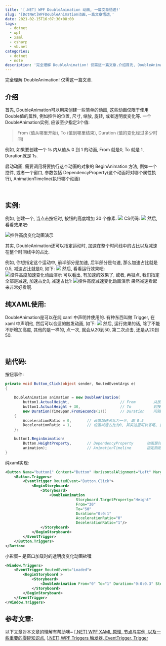 ```yaml
---
title: '[.NET] WPF DoubleAnimation 动画, 一篇文章悟透!'
slug: '[DotNet]WPFDoubleAnimation动画,一篇文章悟透,'
date: 2021-02-15T16:07:30+08:00
tags:
  - dotnet
  - wpf
  - xaml
  - csharp
  - vb.net
categories:
  - dotnet
  - note
description: '完全理解 DoubleAnimation! 仅需这一篇文章.介绍首先, DoubleAnimation可以用来创建一些简单的动画, 这些动画仅限于使用Double值的属性, 例如控件的位置, 尺寸, 缩放, 旋转, 或者透明度变化等.一个DoubleAnimation实例, 应该至少指定3个值:From (值从哪里开始), To (值到哪里结束), Duration (值的变化经过多少时间)例如, 如果要创建一个 1s 内从值从 0 到 1 的动画, From 就是0, To 就是 1, Du'
---
```


完全理解 DoubleAnimation! 仅需这一篇文章.


## 介绍

首先, DoubleAnimation可以用来创建一些简单的动画, 这些动画仅限于使用Double值的属性, 例如控件的位置, 尺寸, 缩放, 旋转, 或者透明度变化等.
一个DoubleAnimation实例, 应该至少指定3个值:

> From (值从哪里开始), To (值到哪里结束), Duration (值的变化经过多少时间)


例如, 如果要创建一个 1s 内从值从 0 到 1 的动画, From 就是0, To 就是 1, Duration就是 1s.


启动动画, 需要调用将要执行这个动画的对象的 BeginAnimation 方法, 例如一个控件, 或者一个窗口, 参数包括 DependencyProperty(这个动画将对哪个属性执行), AnimationTimeline(执行哪个动画)


<br/>


## 实例:

例如, 创建一个, 当点击按钮时, 按钮的高度增加 30 个像素.
![](images/20210215113736959.png)
CS代码:
![](images/20210215114618291.png)
然后, 看看效果吧:


![控件高度变化动画演示](images/037995efd77dcb8f94c17c888d866b7b.gif)


其实, DoubleAnimation还可以指定运动时, 加速在整个时间线中的占比以及减速在整个时间线中的占比.


例如, 你想指定这个运动中, 前半部分是加速, 后半部分是匀速, 那么加速占比就是0.5, 减速占比就是0, 如下:
![](images/20210215115429879.png)
然后, 看看运行效果吧:
![控件高度加速变化动画演示](images/dee4b57b838eef385c68bada3ce48b9c.gif)
可以看出, 有加速的效果了, 或者, 再狠点, 我们指定全部是减速, 加速占比0, 减速占比1:
![控件高度减速变化动画演示](images/16c2fcc56e8cebcf57f04410b310a585.gif)
果然减速看起来非常好看啊.


## 纯XAML使用:

DoubleAnimation是可以在纯 xaml 中声明并使用的. 有种东西叫做 Trigger, 在 xaml 中声明他, 然后可以合适的触发动画, 如下:
![](images/20210215122545416.png)
然后, 运行效果的话, 除了不能不断增加高度, 其他的是一样的, 点一次, 就会从20到50, 第二次点击, 还是从20到50.


<br/>


## 贴代码:

按钮事件:

```csharp
private void Button_Click(object sender, RoutedEventArgs e)
{

    DoubleAnimation animation = new DoubleAnimation(
        button1.ActualHeight,                       // From        从按钮的 高度 开始
        button1.ActualHeight + 30,                  // To          到按钮的 高度 + 30 结束
        new Duration(TimeSpan.FromSeconds(1)))      // Duration    间隔是 1s
    {
        AccelerationRatio = 0,       // 设置加速占比为一半, 即 0.5
        DecelerationRatio = 1,       // 设置减速占比为0, 其实这里可以省略, 因为默认是0
    };

    button1.BeginAnimation(
        Button.HeightProperty,       // DependencyProperty      动画是针对于高度的
        animation);                  // AnimationTimeline       指定刚刚创建好的动画
}
```

纯xaml实现:

```xml
<Button Name="button1" Content="Button" HorizontalAlignment="Left" Margin="343,182,0,0" VerticalAlignment="Top" Width="75" Height="20">
    <Button.Triggers>
        <EventTrigger RoutedEvent="Button.Click">
            <BeginStoryboard>
                <Storyboard>
                    <DoubleAnimation
                                Storyboard.TargetProperty="Height"
                                From="20" 
                                To="50"
                                Duration="0:0:1"
                                AccelerationRatio="0"
                                DecelerationRatio="1"/>
                </Storyboard>
            </BeginStoryboard>
        </EventTrigger>
    </Button.Triggers>
</Button>
```

小彩蛋~ 是窗口加载时的透明度变化动画欸嘿

```xml
<Window.Triggers>
    <EventTrigger RoutedEvent="Loaded">
        <BeginStoryboard >
            <Storyboard>
                <DoubleAnimation From="0" To="1" Duration="0:0:0.3" Storyboard.TargetProperty="Opacity"/>
            </Storyboard>
        </BeginStoryboard>
    </EventTrigger>
</Window.Triggers>
```


## 参考文章:

以下文章对本文章的理解有帮助噢~
[[.NET] WPF XAML 原理, 节点与实例, 以及一些重要的零碎知识点.](https://blog.csdn.net/m0_46555380/article/details/113813184)
[[.NET] WPF Triggers 触发器, EventTrigger, Trigger](https://blog.csdn.net/m0_46555380/article/details/113813271)
